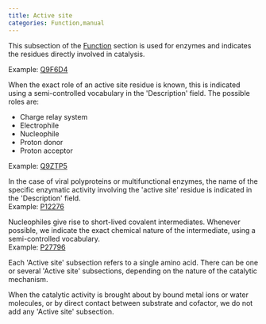 ```yaml
---
title: Active site
categories: Function,manual
---
```


This subsection of the [Function](http://www.uniprot.org/help/function%5Fsection) section is used for enzymes and indicates the residues directly involved in catalysis.

Example: [Q9F6D4](https://www.uniprot.org/uniprotkb/Q9F6D4#function)

When the exact role of an active site residue is known, this is indicated using a semi-controlled vocabulary in the 'Description' field. The possible roles are:

-   Charge relay system
-   Electrophile
-   Nucleophile
-   Proton donor
-   Proton acceptor

Example: [Q9ZTP5](https://www.uniprot.org/uniprotkb/Q9ZTP5#function)

In the case of viral polyproteins or multifunctional enzymes, the name of the specific enzymatic activity involving the 'active site' residue is indicated in the 'Description' field.  
Example: [P12276](https://www.uniprot.org/uniprotkb/P12276#function)

Nucleophiles give rise to short-lived covalent intermediates. Whenever possible, we indicate the exact chemical nature of the intermediate, using a semi-controlled vocabulary.  
Example: [P27796](https://www.uniprot.org/uniprotkb/P27796#function)

Each 'Active site' subsection refers to a single amino acid. There can be one or several 'Active site' subsections, depending on the nature of the catalytic mechanism.

When the catalytic activity is brought about by bound metal ions or water molecules, or by direct contact between substrate and cofactor, we do not add any 'Active site' subsection.
